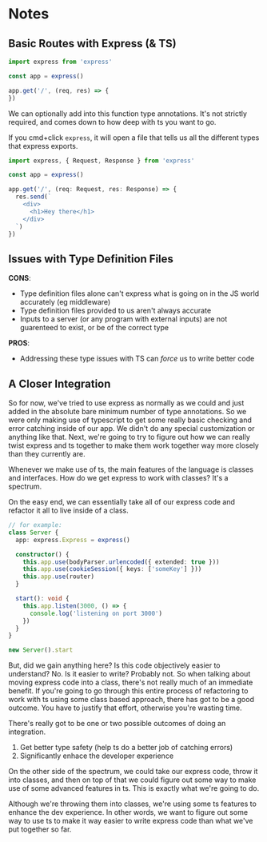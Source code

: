 # Notes

## Basic Routes with Express (& TS)
```ts
import express from 'express'

const app = express()

app.get('/', (req, res) => {
})
```
We can optionally add into this function type annotations. It's not strictly required, and comes down to how deep with ts you want to go.

If you cmd+click `express`, it will open a file that tells us all the different types that express exports.
```ts
import express, { Request, Response } from 'express'

const app = express()

app.get('/', (req: Request, res: Response) => {
  res.send(`
    <div>
      <h1>Hey there</h1>
    </div>
  `)
})
```

## Issues with Type Definition Files
**CONS**:
- Type definition files alone can't express what is going on in the JS world accurately (eg middleware)
- Type definition files provided to us aren't always accurate
- Inputs to a server (or any program with external inputs) are not guarenteed to exist, or be of the correct type

**PROS**:
- Addressing these type issues with TS can *force* us to write better code

## A Closer Integration
So for now, we've tried to use express as normally as we could and just added in the absolute bare minimum number of type annotations. So we were only making use of typescript to get some really basic checking and error catching inside of our app. We didn't do any special customization or anything like that. Next, we're going to try to figure out how we can really twist express and ts together to make them work together way more closely than they currently are. 

Whenever we make use of ts, the main features of the language is classes and interfaces. How do we get express to work with classes? It's a spectrum. 

On the easy end, we can essentially take all of our express code and refactor it all to live inside of a class. 
```ts
// for example:
class Server {
  app: express.Express = express()

  constructor() {
    this.app.use(bodyParser.urlencoded({ extended: true }))
    this.app.use(cookieSession({ keys: ['someKey'] }))
    this.app.use(router)
  }

  start(): void {
    this.app.listen(3000, () => {
      console.log('listening on port 3000')
    })
  }
}

new Server().start
```

But, did we gain anything here? Is this code objectively easier to understand? No. Is it easier to write? Probably not. So when talking about moving express code into a class, there's not really much of an immediate benefit. If you're going to go through this entire process of refactoring to work with ts using some class based approach, there has got to be a good outcome. You have to justify that effort, otherwise you're wasting time. 

There's really got to be one or two possible outcomes of doing an integration. 
1. Get better type safety (help ts do a better job of catching errors)
2. Significantly enhace the developer experience

On the other side of the spectrum, we could take our express code, throw it into classes, and then on top of that we could figure out some way to make use of some advanced features in ts. This is exactly what we're going to do. 

Although we're throwing them into classes, we're using some ts features to enhance the dev experience. In other words, we want to figure out some way to use ts to make it way easier to write express code than what we've put together so far. 